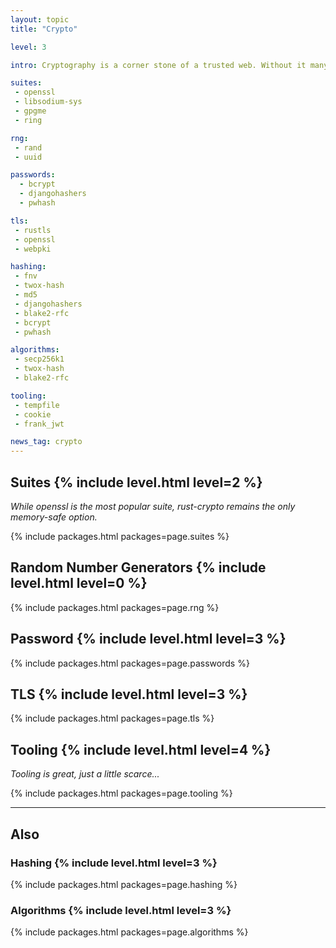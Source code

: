 ```yaml
---
layout: topic
title: "Crypto"

level: 3

intro: Cryptography is a corner stone of a trusted web. Without it many services could not be offered reliably. While rust has a strong RNG, the main suite in use isn't pure rust but the (in)famous openssl.

suites:
 - openssl
 - libsodium-sys
 - gpgme
 - ring

rng:
 - rand
 - uuid

passwords:
  - bcrypt
  - djangohashers
  - pwhash

tls:
 - rustls
 - openssl
 - webpki

hashing:
 - fnv
 - twox-hash
 - md5
 - djangohashers
 - blake2-rfc
 - bcrypt
 - pwhash

algorithms:
 - secp256k1
 - twox-hash
 - blake2-rfc

tooling:
 - tempfile
 - cookie
 - frank_jwt

news_tag: crypto
---
```



<h2>Suites  {% include level.html level=2 %}</h2>

<p><em>While openssl is the most popular suite, rust-crypto remains the only memory-safe option.</em></p>

{% include packages.html packages=page.suites %}


<h2>Random Number Generators  {% include level.html level=0 %}</h2>

{% include packages.html packages=page.rng %}


<h2>Password  {% include level.html level=3 %}</h2>

{% include packages.html packages=page.passwords %}


<h2>TLS  {% include level.html level=3 %}</h2>

{% include packages.html packages=page.tls %}



<h2>Tooling  {% include level.html level=4 %}</h2>

<p><em>Tooling is great, just a little scarce...</em></p>

{% include packages.html packages=page.tooling %}


---

<h2>Also</h2>


<h3>Hashing  {% include level.html level=3 %}</h3>

{% include packages.html packages=page.hashing %}


<h3>Algorithms  {% include level.html level=3 %}</h3>

{% include packages.html packages=page.algorithms %}
